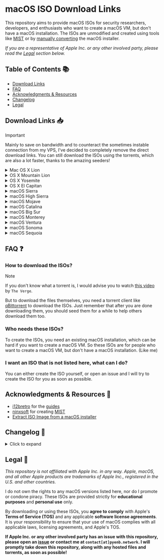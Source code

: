 # macOS ISO Download Links

This repository aims to provide macOS ISOs for security researchers, developers, and enthusiasts who want to create a macOS VM, but don't have a macOS installation. The ISOs are unmodified and created using tools like [MIST](https://github.com/ninxsoft/Mist) or by [manually converting](https://gist.github.com/itsmikita/bf9dc06000f149fdde11ab4379ac4165) the macOS installer.

*If you are a representative of Apple Inc. or any other involved party, please read the [Legal](#legal-) section below.*

## Table of Contents 📚

- [Download Links](#download-links-)
- [FAQ](#faq-)
- [Acknowledgments & Resources](#acknowledgments--resources-)
- [Changelog](#changelog-)
- [Legal](#legal-)

## Download Links 📥

> [!IMPORTANT]
> Mainly to save on bandwidth and to counteract the sometimes instable connection from my VPS, I've decided to completely remove the direct download links. You can still download the ISOs using the torrents, which are also a lot faster, thanks to the amazing seeders!

<details>
  <summary>Mac OS X Lion</summary>
  
  | Version                            | MD5 Hash                              | Download Link                                                                                |
  |------------------------------------|---------------------------------------|----------------------------------------------------------------------------------------------|
  | Mac OS X Lion 10.7.5_11G63         | 595f220e6a9aaeb7bc4ed99df0d6064f      | [Torrent](https://data.pyenb.network/macOS/isos/torrents/Mac%20OS%20X%20Lion%2010.7.5_11G63.iso.torrent) |

</details>

<details>
  <summary>OS X Mountain Lion</summary>
  
  | Version                            | MD5 Hash                              | Download Link                                                                                |
  |------------------------------------|---------------------------------------|----------------------------------------------------------------------------------------------|
  | OS X Mountain Lion 10.8.5_12F45    | 730f39d2fe77e12ae194643e3dc20bf0      | [Torrent](https://data.pyenb.network/macOS/isos/torrents/OS%20X%20Mountain%20Lion%2010.8.5_12F45.iso.torrent) |

</details>

<details>
  <summary>OS X Yosemite</summary>
  
  | Version                            | MD5 Hash                              | Download Link                                                                                |
  |------------------------------------|---------------------------------------|----------------------------------------------------------------------------------------------|
  | OS X Yosemite 10.10.5_14F27        | 816d4ba073f299040b861b14aab5b3d3      | [Torrent](https://data.pyenb.network/macOS/isos/torrents/OS%20X%20Yosemite%2010.10.5_14F27.iso.torrent) |

</details>

<details>
  <summary>OS X El Capitan</summary>
  
  | Version                            | MD5 Hash                              | Download Link                                                                                |
  |------------------------------------|---------------------------------------|----------------------------------------------------------------------------------------------|
  | OS X El Capitan 10.11.6_15G31      | b5de0157ced2bd51e72fb6f899768c96      | [Torrent](https://data.pyenb.network/macOS/isos/torrents/OS%20X%20El%20Capitan%2010.11.6_15G31.iso.torrent) |

</details>

<details>
  <summary>macOS Sierra</summary>
  
  | Version                            | MD5 Hash                              | Download Link                                                                                |
  |------------------------------------|---------------------------------------|----------------------------------------------------------------------------------------------|
  | macOS Sierra 10.12.6_16G29         | cae4996857a25f495ded1863472841c7      | [Torrent](https://data.pyenb.network/macOS/isos/torrents/macOS%20Sierra%2010.12.6_16G29.iso.torrent) |

</details>

<details>
  <summary>macOS High Sierra</summary>
  
  | Version                            | MD5 Hash                              | Download Link                                                                                |
  |------------------------------------|---------------------------------------|----------------------------------------------------------------------------------------------|
  | macOS High Sierra 10.13.6_17G66    | 7e7af6a6ef939b95fa42cc0f53927a11      | [Torrent](https://data.pyenb.network/macOS/isos/torrents/macOS%20High%20Sierra%2010.13.6_17G66.iso.torrent) |

</details>

<details>
  <summary>macOS Mojave</summary>
  
  | Version                            | MD5 Hash                              | Download Link                                                                                |
  |------------------------------------|---------------------------------------|----------------------------------------------------------------------------------------------|
  | macOS Mojave 10.14.6_18G103        | bb9c095384fdc4075ae5b9df145785b2      | [Torrent](https://data.pyenb.network/macOS/isos/torrents/macOS%20Mojave%2010.14.6_18G103.iso.torrent) |

</details>

<details>
  <summary>macOS Catalina</summary>
  
  | Version                            | MD5 Hash                              | Download Link                                                                                |
  |------------------------------------|---------------------------------------|----------------------------------------------------------------------------------------------|
  | macOS Catalina 10.15.7_19H15       | 150ce45acc391ee24e42e0495dc9afe2      | [Torrent](https://data.pyenb.network/macOS/isos/torrents/macOS%20Catalina%2010.15.7_19H15.iso.torrent) |

</details>

<details>
  <summary>macOS Big Sur</summary>
  
  | Version                            | MD5 Hash                              | Download Link                                                                                |
  |------------------------------------|---------------------------------------|----------------------------------------------------------------------------------------------|
  | macOS Big Sur 11.7.10_20G1427      | 0e160ae4939df6da42f53657a2a30cf7      | [Torrent](https://data.pyenb.network/macOS/isos/torrents/macOS%20Big%20Sur%2011.7.10_20G1427.iso.torrent) |

</details>

<details>
  <summary>macOS Monterey</summary>
  
  | Version                            | MD5 Hash                              | Download Link                                                                                |
  |------------------------------------|---------------------------------------|----------------------------------------------------------------------------------------------|
  | macOS Monterey 12.7.6_21H1320      | ab2c616bdce3b3c856fa88cfcddbf047      | [Torrent](https://data.pyenb.network/macOS/isos/torrents/macOS%20Monterey%2012.7.6_21H1320.iso.torrent) |

</details>

<details>
  <summary>macOS Ventura</summary>
  
  | Version                            | MD5 Hash                              | Download Link                                                                                |
  |------------------------------------|---------------------------------------|----------------------------------------------------------------------------------------------|
  | macOS Ventura 13.6.9_22G830        | d363dc0c886206ddc0d0325ee0cf4b69      | [Torrent](https://data.pyenb.network/macOS/isos/torrents/macOS%20Ventura%2013.6.9_22G830.iso.torrent) |

</details>

<details>
  <summary>macOS Sonoma</summary>
  
  | Version                            | MD5 Hash                              | Download Link                                                                                |
  |------------------------------------|---------------------------------------|----------------------------------------------------------------------------------------------|
  | macOS Sonoma 14.7_23H124           | 26acc94a4c72f850d46bd8e0eff6e8ce      | [Torrent](https://data.pyenb.network/macOS/isos/torrents/macOS%20Sonoma%2014.7_23H124.iso.torrent) |

</details>

<details>
  <summary>macOS Sequoia</summary>
  
  | Version                            | MD5 Hash                              | Download Link                                                                                |
  |------------------------------------|---------------------------------------|----------------------------------------------------------------------------------------------|
  | macOS Sequoia 15.0_24A5320a_Beta6  | 83156ad3603a24a2952fe947238e0eee      | [Torrent](https://data.pyenb.network/macOS/isos/torrents/macOS%20Sequoia%2015.0_24A5320a_Beta6.iso.torrent) |
  | macOS Sequoia 15.0.1_24A348        | 88b1b9ae13e51b2a228998e10df787ad      | [Torrent](https://data.pyenb.network/macOS/isos/torrents/macOS%20Sequoia%2015.0.1_24A348.iso.torrent) |

</details>

## FAQ ❓

### How to download the ISOs?

> [!NOTE]
> If you don't know what a torrent is, I would advise you to watch [this video](https://www.youtube.com/watch?v=OFswNCU5CKA) by `The Verge`.

But to download the files themselves, you need a torrent client like [qBittorrent](https://www.qbittorrent.org/) to download the ISOs.
Just remember that after you are done downloading them, you should seed them for a while to help others download them too.

### Who needs these ISOs?

To create the ISOs, you need an existing macOS installation, which can be hard if you want to create a macOS VM. So these ISOs are for people who want to create a macOS VM, but don't have a macOS installation. (Like me)

### I want an ISO that is not listed here, what can I do?

You can either create the ISO yourself, or open an issue and I will try to create the ISO for you as soon as possible.

## Acknowledgments & Resources 🙏

- [i12bretro](https://www.youtube.com/@i12bretro) for the [guides](https://i12bretro.github.io/tutorials/)
- [ninxsoft](https://github.com/ninxsoft) for creating [MIST](https://github.com/ninxsoft/Mist)
- [Extract ISO Image from a macOS installer](https://gist.github.com/itsmikita/bf9dc06000f149fdde11ab4379ac4165)

## Changelog 📅

<details>
<summary>Click to expand</summary>

### 2024-10-21

- Added macOS Sequoia 15.0.1_24A348

### 2024-10-15

- Removed all direct download links

### 2024-10-06

- Added torrent download links for every ISO

### 2024-09-25

- Reuploaded macOS Sonoma again. Issue still doesn't seem to be fixed.
- Updated macOS Sonoma to 14.7

### 2024-09-14

- Reuploaded macOS Sonoma 14.6.1_23G93 due to "[Installation cannot proceed because the installer is damaged](https://github.com/Pyenb/macOS-ISOs/issues/1)"

### 2024-08-16

- Added macOS Sequoia 15.0_24A5320a_Beta6

### 2024-08-07

- Added Mac OS X Lion 10.7.5_11G63
- Added OS X Mountain Lion 10.8.5_12F45
- Added OS X Yosemite 10.10.5_14F27
- Added OS X El Capitan 10.11.6_15G31
- Added macOS Sierra 10.12.6_16G29
- Added macOS High Sierra 10.13.6_17G66
- Added macOS Mojave 10.14.6_18G103
- Added macOS Catalina 10.15.7_19H15
- Added macOS Big Sur 11.7.10_20G1427
- Added macOS Monterey 12.7.6_21H1320
- Added macOS Ventura 13.6.9_22G830
- Added macOS Sonoma 14.6.1_23G93

</details>

## Legal 📜

*This repository is not affiliated with Apple Inc. in any way. Apple, macOS, and all other Apple products are trademarks of Apple Inc., registered in the U.S. and other countries.*

I do not own the rights to any macOS versions listed here, nor do I promote or condone piracy. These ISOs are provided strictly for **educational purposes** and **personal use** only.

By downloading or using these ISOs, you **agree to comply** with Apple's **Terms of Service (TOS)** and any applicable **software license agreements**. It is your responsibility to ensure that your use of macOS complies with all applicable laws, licensing agreements, and Apple's TOS.

**If Apple Inc. or any other involved party has an issue with this repository, please open an [issue](https://github.com/Pyenb/macOS-ISOs/issues) or contact me at `contact[at]pyenb.network`. I will promptly take down this repository, along with any hosted files and torrents, as soon as possible!**